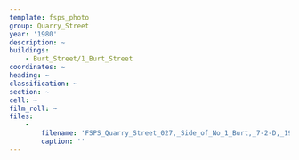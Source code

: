 ```yaml
---
template: fsps_photo
group: Quarry_Street
year: '1980'
description: ~
buildings:
    - Burt_Street/1_Burt_Street
coordinates: ~
heading: ~
classification: ~
section: ~
cell: ~
film_roll: ~
files:
    -
        filename: 'FSPS_Quarry_Street_027,_Side_of_No_1_Burt,_7-2-D,_1980.png'
        caption: ''
---
```

